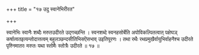 +++
title = "१७ उदु स्वानेभिरीरत"

+++

स्वानेभिः स्वानैः शब्दैः मरुतउदीरते उद्गच्छन्ति । स्वनशब्दे स्वनहसोर्बेति अपोविकल्पितत्वात् पक्षेघञ् कर्षात्वतइत्यन्तोदात्तत्वम् बहुलञ्छन्दसीतिभिसऎसभाव् उइतिपूरणः । तथा रथैः रथप्रमुखैर्वायुभिर्वाहनैश्च उदीरते पृश्निमातरः मरुतः यथा स्तोमैः स्तोत्रैः उदीरते ॥ १७ ॥